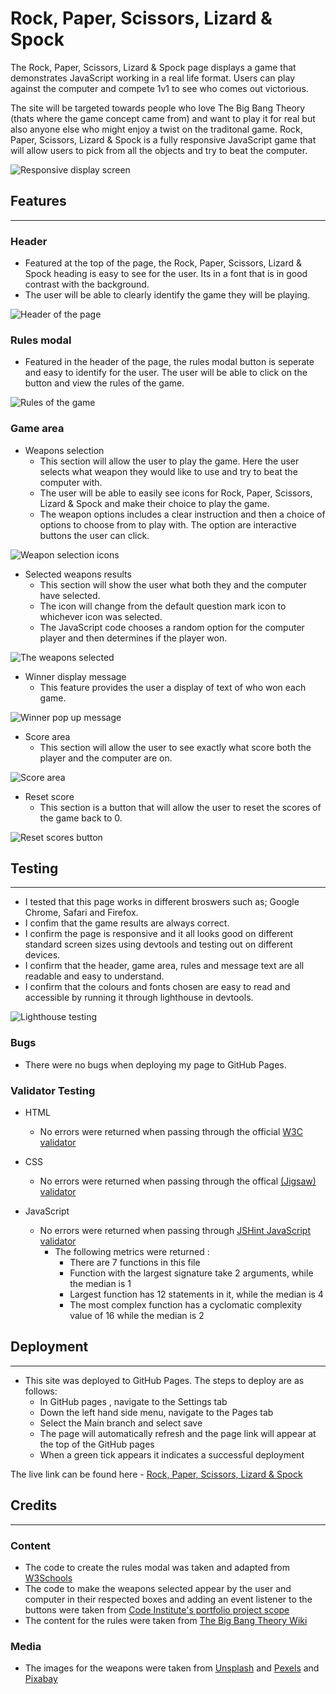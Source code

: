 # Rock, Paper, Scissors, Lizard & Spock

The Rock, Paper, Scissors, Lizard & Spock page displays a game that demonstrates JavaScript working in a real life format. Users can play against the computer and compete 1v1 to see who comes out victorious. 

The site will be targeted towards people who love The Big Bang Theory (thats where the game concept came from) and want to play it for real but also anyone else who might enjoy a twist on the traditonal game. Rock, Paper, Scissors, Lizard & Spock is a fully responsive JavaScript game that will allow users to pick from all the objects and try to beat the computer.

![Responsive display screen](/readme-assets/screenshot-rpsls.png)

## Features
---
### Header
* Featured at the top of the page, the Rock, Paper, Scissors, Lizard & Spock heading is easy to see for the user. Its in a font that is in good contrast with the background.
* The user will be able to clearly identify the game they will be playing.

![Header of the page](/readme-assets/rpsls-header.png)

### Rules modal
* Featured in the header of the page, the rules modal button is seperate and easy to identify for the user. The user will be able to click on the button and view the rules of the game.

![Rules of the game](/readme-assets/rpsls-rules.png)

### Game area
* Weapons selection
    * This section will allow the user to play the game. Here the user selects what weapon they would like to use and try to beat the computer with.
    * The user will be able to easily see icons for Rock, Paper, Scissors, Lizard & Spock and make their choice to play the game.
    * The weapon options includes a clear instruction and then a choice of options to choose from to play with. The option are interactive buttons the user can click.

![Weapon selection icons](/readme-assets/rpsls-weapons.png)

* Selected weapons results
    * This section will show the user what both they and the computer have selected. 
    * The icon will change from the default question mark icon to whichever icon was selected.
    * The JavaScript code chooses a random option for the computer player and then determines if the player won.

![The weapons selected](/readme-assets/rpsls-weapons-select.png)

* Winner display message
    * This feature provides the user a display of text of who won each game.

![Winner pop up message](/readme-assets/rpsls-message.png)

* Score area
    * This section will allow the user to see exactly what score both the player and the computer are on.

![Score area](/readme-assets/rpsls-score.png)

* Reset score
    * This section is a button that will allow the user to reset the scores of the game back to 0.

![Reset scores button](/readme-assets/rpsls-reset.png)

## Testing
---
* I tested that this page works in different broswers such as; Google Chrome, Safari and Firefox.
* I confim that the game results are always correct.
* I confirm the page is responsive and it all looks good on different standard screen sizes using devtools and testing out on different devices.
* I confirm that the header, game area, rules and message text are all readable and easy to understand.
* I confirm that the colours and fonts chosen are easy to read and accessible by running it through lighthouse in devtools.

![Lighthouse testing](/readme-assets/rpsls-lighthouse.png)

### Bugs 

* There were no bugs when deploying my page to GitHub Pages.

### Validator Testing

* HTML  
    * No errors were returned when passing through the official [W3C validator](https://validator.w3.org/nu/#textarea)

* CSS 
    * No errors were returned when passing through the offical [(Jigsaw) validator](https://jigsaw.w3.org/css-validator/#validate_by_input)

* JavaScript
    * No errors were returned when passing through [JSHint JavaScript validator](https://jshint.com/)
        * The following metrics were returned :
            * There are 7 functions in this file
            * Function with the largest signature take 2 arguments, while the median is 1
            * Largest function has 12 statements in it, while the median is 4
            * The most complex function has a cyclomatic complexity value of 16 while the median is 2

## Deployment
---
* This site was deployed to GitHub Pages. The steps to deploy are as follows:
    * In GitHub pages , navigate to the Settings tab
    * Down the left hand side menu, navigate to the Pages tab 
    * Select the Main branch and select save
    * The page will automatically refresh and the page link will appear at the top of the GitHub pages
    * When a green tick appears it indicates a successful deployment

The live link can be found here - [Rock, Paper, Scissors, Lizard & Spock](https://fredboys.github.io/Rock-Paper-Scissors-Lizard-Spock/)

## Credits 
---
### Content

* The code to create the rules modal was taken and adapted from [W3Schools](https://www.w3schools.com/howto/howto_css_modals.asp)
* The code to make the weapons selected appear by the user and computer in their respected boxes and adding an event listener to the buttons were taken from [Code Institute's portfolio project scope](https://learn.codeinstitute.net/courses/course-v1:CodeInstitute+JSE_PAGPPF+2021_Q2/courseware/30137de05cd847d1a6b6d2c7338c4655/c3bd296fe9d643af86e76e830e1470dd/S) 
* The content for the rules were taken from [The Big Bang Theory Wiki](https://bigbangtheory.fandom.com/wiki/Rock,_Paper,_Scissors,_Lizard,_Spock)

### Media 

* The images for the weapons were taken from [Unsplash](https://unsplash.com/) and [Pexels](https://www.pexels.com/) and [Pixabay](https://pixabay.com/)
